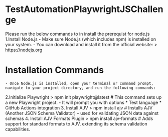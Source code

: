 # TestAutomationPlaywrightJSChallenge
Please run the below commands to in install the prerequist for node.js
  1.Install Node.js
    - Make sure Node.js (which includes npm) is installed on your system.
    - You can download and install it from the official website: 
      > https://nodejs.org 
      
  # Installation Commands
    - Once Node.js is installed, open your terminal or command prompt, navigate to your project directory, and run the following commands:
  2.Initialize Playwright
    > npm init playwright@latest
      # This command sets up a new Playwright project.
        - It will prompt you with options
          * Test language <JavaScript> 
          * GitHub Actions integration <No>
  3. Install AJV
    > npm install ajv 
      # Installs AJV (Another JSON Schema Validator) 
        – used for validating JSON data against schemas
  4. Install AJV Formats Plugin
    > npm install ajv-formats
      # Adds support for standard formats to AJV, extending its schema validation capabilities.
